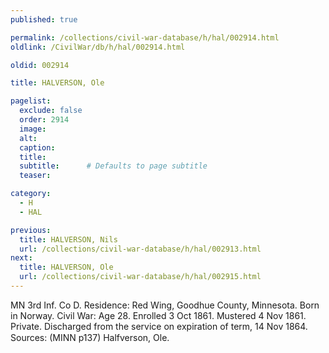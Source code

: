 ```yaml
---
published: true

permalink: /collections/civil-war-database/h/hal/002914.html
oldlink: /CivilWar/db/h/hal/002914.html

oldid: 002914

title: HALVERSON, Ole

pagelist:
  exclude: false
  order: 2914
  image: 
  alt:
  caption:
  title:
  subtitle:      # Defaults to page subtitle
  teaser:

category: 
  - H 
  - HAL

previous:
  title: HALVERSON, Nils
  url: /collections/civil-war-database/h/hal/002913.html  
next:
  title: HALVERSON, Ole
  url: /collections/civil-war-database/h/hal/002915.html   
---
```

MN 3rd Inf. Co D. Residence: Red Wing, Goodhue County, Minnesota. Born in Norway. Civil War: Age 28. Enrolled 3 Oct 1861. Mustered 4 Nov 1861. Private. Discharged from the service on expiration of term, 14 Nov 1864. Sources: (MINN p137) &#147;Halfverson, Ole&#148;.